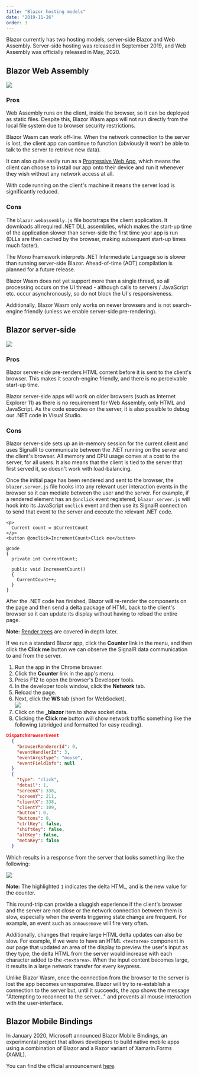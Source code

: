 ```yaml
---
title: "Blazor hosting models"
date: "2019-11-26"
order: 3
---
```


Blazor currently has two hosting models, server-side Blazor and Web Assembly.
Server-side hosting was released in September 2019, and Web Assembly was officially released in May, 2020.

## Blazor Web Assembly

![](images/BrowserWasmBlazor.jpg)

### Pros

Web Assembly runs on the client, inside the browser, so it can be deployed as static files.
Despite this, Blazor Wasm apps will not run directly from the local file system due to browser security restrictions.

Blazor Wasm can work off-line.
When the network connection to the server is lost, the client app can continue to function
(obviously it won't be able to talk to the server to retrieve new data).

It can also quite easily run as a [Progressive Web App](https://web.dev/progressive-web-apps/),
which means the client can choose to install our app onto their device and run it
whenever they wish without any network access at all.

With code running on the client's machine it means the server load is significantly reduced.

### Cons

The `blazor.webassembly.js` file bootstraps the client application.
It downloads all required .NET DLL assemblies, which makes the start-up time of the application slower than server-side
the first time your app is run (DLLs are then cached by the browser, making subsequent start-up times much faster).

<!---TODO: Cramer I don't think the Mono Framework is used anymore and AOT is out --->
The Mono Framework interprets .NET Intermediate Language so is slower than running server-side Blazor.
Ahead-of-time (AOT) compilation is planned for a future release.

Blazor Wasm does not yet support more than a single thread, so all processing occurs on the UI thread -
although calls to servers / JavaScript etc. occur asynchronously, so do not block the UI's responsiveness.

Additionally, Blazor Wasm only works on newer browsers and is not search-engine friendly (unless we enable server-side pre-rendering).

## Blazor server-side

![](images/BlazorServerSide-1024x365.jpg)

### Pros

Blazor server-side pre-renders HTML content before it is sent to the client's browser.
This makes it search-engine friendly, and there is no perceivable start-up time.

Blazor server-side apps will work on older browsers (such as Internet Explorer 11) as there is no requirement for Web Assembly,
only HTML and JavaScript. As the code executes on the server, it is also possible to debug our .NET code in Visual Studio.

### Cons

Blazor server-side sets up an in-memory session for the current client and
uses SignalR to communicate between the .NET running on the server and the client's browser.
All memory and CPU usage comes at a cost to the server, for all users.
It also means that the client is tied to the server that first served it, so doesn't work with load-balancing.

Once the initial page has been rendered and sent to the browser,
the `blazor.server.js` file hooks into any relevant user interaction events
in the browser so it can mediate between the user and the server.
For example, if a rendered element has an `@onclick` event registered,
`blazor.server.js` will hook into its JavaScript `onclick` event and then use its SignalR connection
to send that event to the server and execute the relevant .NET code.

```razor
<p>
  Current count = @CurrentCount
</p>
<button @onclick=IncrementCount>Click me</button>

@code
{
  private int CurrentCount;

  public void IncrementCount()
  {
    CurrentCount++;
  }
}
```

After the .NET code has finished, Blazor will re-render the components on the page and then send a delta package of HTML
back to the client's browser so it can update its display without having to reload the entire page.

**Note:** [Render trees](/components/render-trees/) are covered in depth later.

If we run a standard Blazor app, click the **Counter** link in the menu, and then click the **Click me**
button we can observe the SignalR data communication to and from the server.

1. Run the app in the Chrome browser.
2. Click the **Counter** link in the app's menu.
3. Press F12 to open the browser's Developer tools.
4. In the developer tools window, click the **Network** tab.
5. Reload the page.
6. Next, click the **WS** tab (short for WebSocket).  
    ![](images/websocketdata.jpg)
7. Click on the **\_blazor** item to show socket data.
8. Clicking the **Click me** button will show network traffic something like the following (abridged and formatted for easy reading).

```json
DispatchBrowserEvent
  {
    "browserRendererId": 0,
    "eventHandlerId": 3,
    "eventArgsType": "mouse",
    "eventFieldInfo": null
  }
  {
    "type": "click",
    "detail": 1,
    "screenX": 338,
    "screenY": 211,
    "clientX": 338,
    "clientY": 109,
    "button": 0,
    "buttons": 0,
    "ctrlKey": false,
    "shiftKey": false,
    "altKey": false,
    "metaKey": false
  }
```

Which results in a response from the server that looks something like the following:

![](images/WebSocketReply.jpg)

**Note:** The highlighted `1` indicates the delta HTML, and is the new value for the counter.

This round-trip can provide a sluggish experience if the client's browser and the server are not close or the network
connection between them is slow, especially when the events triggering state change are frequent.
For example, an event such as `onmousemove` will fire very often.

Additionally, changes that require large HTML delta updates can also be slow.
For example, if we were to have an HTML `<textarea>` component in our page that updated an area of the display to preview
the user's input as they type, the delta HTML from the server would increase with each character added to the `<textarea>`.
When the input content becomes large, it results in a large network transfer for every keypress.

Unlike Blazor Wasm, once the connection from the browser to the server is lost the app becomes unresponsive.
Blazor will try to re-establish a connection to the server but, until it succeeds,
the app shows the message "Attempting to reconnect to the server..." and prevents all mouse interaction with the user-interface.

## Blazor Mobile Bindings

In January 2020, Microsoft announced Blazor Mobile Bindings, an experimental project that allows developers to build native
mobile apps using a combination of Blazor and a Razor variant of Xamarin.Forms (XAML).

You can find the official announcement [here](https://devblogs.microsoft.com/aspnet/mobile-blazor-bindings-experiment/).
